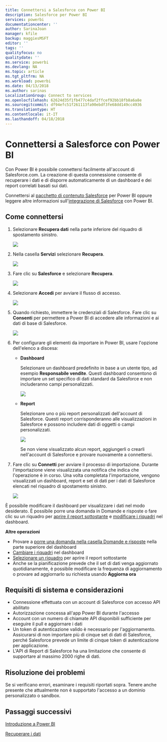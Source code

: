```yaml
---
title: Connettersi a Salesforce con Power BI
description: Salesforce per Power BI
services: powerbi
documentationcenter: ''
author: SarinaJoan
manager: kfile
backup: maggiesMSFT
editor: ''
tags: ''
qualityfocus: no
qualitydate: ''
ms.service: powerbi
ms.devlang: NA
ms.topic: article
ms.tgt_pltfrm: NA
ms.workload: powerbi
ms.date: 04/13/2018
ms.author: sarinas
LocalizationGroup: Connect to services
ms.openlocfilehash: 62624d35f1fb477c4daf2ffcef92bb18fb8a6a8e
ms.sourcegitcommit: df94efc51f261113fa90ebdf3fe68dd149cc4936
ms.translationtype: HT
ms.contentlocale: it-IT
ms.lasthandoff: 04/18/2018
---
```

# <a name="connect-to-salesforce-with-power-bi"></a>Connettersi a Salesforce con Power BI
Con Power BI è possibile connettersi facilmente all'account di Salesforce.com. La creazione di questa connessione consente di recuperare i dati e di disporre automaticamente di un dashboard e dei report correlati basati sui dati.

Connettersi al [pacchetto di contenuto Salesforce](https://app.powerbi.com/getdata/services/salesforce) per Power BI oppure leggere altre informazioni sull'[integrazione di Salesforce](https://powerbi.microsoft.com/integrations/salesforce) con Power BI.

## <a name="how-to-connect"></a>Come connettersi
1. Selezionare **Recupera dati** nella parte inferiore del riquadro di spostamento sinistro.
   
   ![](media/service-connect-to-salesforce/pbi_getdata.png) 
2. Nella casella **Servizi** selezionare **Recupera**.
   
   ![](media/service-connect-to-salesforce/pbi_getservices.png) 
3. Fare clic su **Salesforce** e selezionare **Recupera**.  
   
   ![](media/service-connect-to-salesforce/salesforce.png)
4. Selezionare **Accedi** per avviare il flusso di accesso.
   
    ![](media/service-connect-to-salesforce/dialog.png)
5. Quando richiesto, immettere le credenziali di Salesforce. Fare clic su **Consenti** per permettere a Power BI di accedere alle informazioni e ai dati di base di Salesforce.
   
   ![](media/service-connect-to-salesforce/sf_authorize.png)
6. Per configurare gli elementi da importare in Power BI, usare l'opzione dell'elenco a discesa:
   
   * **Dashboard**
     
     Selezionare un dashboard predefinito in base a un utente tipo, ad esempio **Responsabile vendite**. Questi dashboard consentono di importare un set specifico di dati standard da Salesforce e non includeranno campi personalizzati.
     
     ![](media/service-connect-to-salesforce/pbi_salesforcechooserole.png)
   * **Report**
     
     Selezionare uno o più report personalizzati dell'account di Salesforce. Questi report corrisponderanno alle visualizzazioni in Salesforce e possono includere dati di oggetti o campi personalizzati.
     
     ![](media/service-connect-to-salesforce/pbi_salesforcereports.png)
     
     Se non viene visualizzato alcun report, aggiungerli o crearli nell'account di Salesforce e provare nuovamente a connettersi.
7. Fare clic su **Connetti** per avviare il processo di importazione. Durante l'importazione viene visualizzata una notifica che indica che l'operazione è in corso. Una volta completata l'importazione, vengono visualizzati un dashboard, report e set di dati per i dati di Salesforce elencati nel riquadro di spostamento sinistro.
   
   ![](media/service-connect-to-salesforce/pbi_getdatasalesforcedash.png)

È possibile modificare il dashboard per visualizzare i dati nel modo desiderato. È possibile porre una domanda in Domande e risposte o fare clic su un riquadro per [aprire il report sottostante](service-dashboard-tiles.md) e [modificare i riquadri](service-dashboard-edit-tile.md) nel dashboard.

**Altre operazioni**

* Provare a [porre una domanda nella casella Domande e risposte](power-bi-q-and-a.md) nella parte superiore del dashboard
* [Cambiare i riquadri](service-dashboard-edit-tile.md) nel dashboard
* [Selezionare un riquadro](service-dashboard-tiles.md) per aprire il report sottostante
* Anche se la pianificazione prevede che il set di dati venga aggiornato quotidianamente, è possibile modificare la frequenza di aggiornamento o provare ad aggiornarlo su richiesta usando **Aggiorna ora**

## <a name="system-requirements-and-considerations"></a>Requisiti di sistema e considerazioni
- Connessione effettuata con un account di Salesforce con accesso API abilitato
- Autorizzazione concessa all'app Power BI durante l'accesso
- Account con un numero di chiamate API disponibili sufficiente per eseguire il pull e aggiornare i dati
- Un token di autenticazione valido è necessario per l'aggiornamento. Assicurarsi di non importare più di cinque set di dati di Salesforce, perché Salesforce prevede un limite di cinque token di autenticazione per applicazione.
- L'API di Report di Salesforce ha una limitazione che consente di supportare al massimo 2000 righe di dati.


## <a name="troubleshooting"></a>Risoluzione dei problemi
Se si verificano errori, esaminare i requisiti riportati sopra. Tenere anche presente che attualmente non è supportato l'accesso a un dominio personalizzato o sandbox.

## <a name="next-steps"></a>Passaggi successivi
[Introduzione a Power BI](service-get-started.md)

[Recuperare i dati](service-get-data.md)

